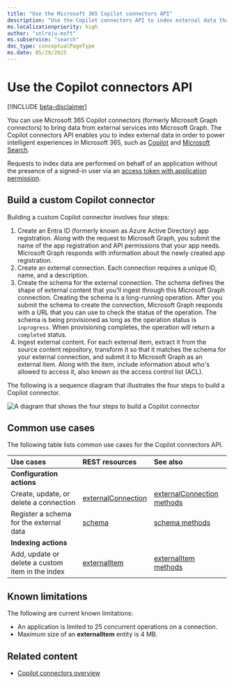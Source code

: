 ```yaml
---
title: "Use the Microsoft 365 Copilot connectors API"
description: "Use the Copilot connectors API to index external data that powers intelligent experiences in Microsoft 365."
ms.localizationpriority: high
author: "snlraju-msft"
ms.subservice: "search"
doc_type: conceptualPageType
ms.date: 05/29/2025
---
```


# Use the Copilot connectors API

[!INCLUDE [beta-disclaimer](../../includes/beta-disclaimer.md)]

You can use Microsoft 365 Copilot connectors (formerly Microsoft Graph connectors) to bring data from external services into Microsoft Graph. The Copilot connectors API enables you to index external data in order to power intelligent experiences in Microsoft 365, such as [Copilot](/microsoft-365-copilot/microsoft-365-copilot-overview) and [Microsoft Search](/microsoftsearch/overview-microsoft-search).

Requests to index data are performed on behalf of an application without the presence of a signed-in user via an [access token with application permission](/graph/auth-v2-service).

## Build a custom Copilot connector

Building a custom Copilot connector involves four steps:

1. Create an Entra ID (formerly known as Azure Active Directory) app registration. Along with the request to Microsoft Graph, you submit the name of the app registration and API permissions that your app needs. Microsoft Graph responds with information about the newly created app registration.
2. Create an external connection. Each connection requires a unique ID, name, and a description.
3. Create the schema for the external connection. The schema defines the shape of external content that you'll ingest through this Microsoft Graph connection. Creating the schema is a long-running operation. After you submit the schema to create the connection, Microsoft Graph responds with a URL that you can use to check the status of the operation. The schema is being provisioned as long as the operation status is `inprogress`. When provisioning completes, the operation will return a `completed` status.
4. Ingest external content. For each external item, extract it from the source content repository, transform it so that it matches the schema for your external connection, and submit it to Microsoft Graph as an external item. Along with the item, include information about who's allowed to access it, also known as the access control list (ACL).

The following is a sequence diagram that illustrates the four steps to build a Copilot connector.

![A diagram that shows the four steps to build a Copilot connector](../images/graph-connectors-sequence-diagram.png)

## Common use cases

The following table lists common use cases for the Copilot connectors API.

| Use cases                                        | REST resources                              | See also |
|:-------------------------------------------------|:--------------------------------------------|:--|
| **Configuration actions**                        |                                             |   |
| Create, update, or delete a connection           | [externalConnection](externalconnectors-externalconnection.md) | [externalConnection methods](externalconnectors-externalconnection.md#methods) |
| Register a schema for the external data          | [schema](externalconnectors-schema.md)                         | [schema methods](externalconnectors-schema.md#methods) |
| **Indexing actions**                             |                                             |   |
| Add, update or delete a custom item in the index | [externalItem](externalconnectors-externalitem.md)             | [externalItem methods](externalconnectors-externalitem.md#methods) |

## Known limitations

The following are current known limitations:

- An application is limited to 25 concurrent operations on a connection.
- Maximum size of an **externalItem** entity is 4 MB.

## Related content

- [Copilot connectors overview](/graph/connecting-external-content-connectors-overview)


